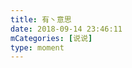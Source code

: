 ```yaml
---
title: 有丶意思
date: 2018-09-14 23:46:11
mCategories: [说说]
type: moment
---
```


<div id="pics-20180914234611"></div>

<script src="/lib/moment/pics.js"></script>
<script>
var data = [
    {"link": "2018-09-14_000000.jpeg", "type": "shuoshuo"}
];
picsRender(data, "pics-20180914234611");
</script>
